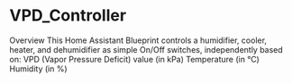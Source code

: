 # VPD_Controller
Overview This Home Assistant Blueprint controls a humidifier, cooler, heater, and dehumidifier as simple On/Off switches, independently based on:  VPD (Vapor Pressure Deficit) value (in kPa)  Temperature (in °C)  Humidity (in %)
